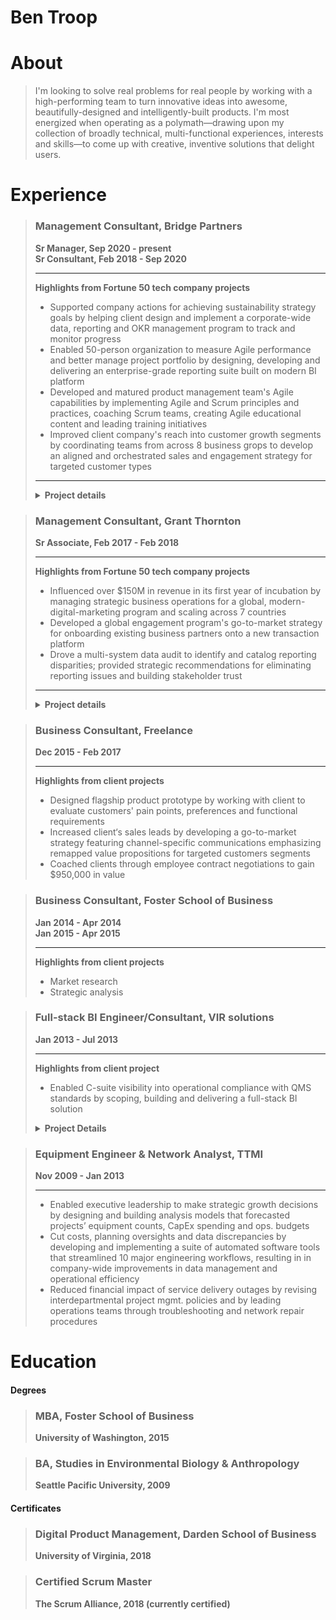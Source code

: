 # Ben Troop

# About

> I'm looking to solve real problems for real people by working with a high-performing team to turn innovative ideas into awesome, beautifully-designed and intelligently-built products. I'm most energized when operating as a polymath—drawing upon my collection of broadly technical, multi-functional experiences, interests and skills—to come up with creative, inventive solutions that delight users.



# Experience
>### Management Consultant, Bridge Partners
>**Sr Manager, Sep 2020 - present**  
>**Sr Consultant, Feb 2018 - Sep 2020**  
>
>---
>
>**Highlights from Fortune 50 tech company projects**   
>
>- Supported company actions for achieving sustainability strategy goals by helping client design and implement a corporate-wide data, reporting and OKR management program to track and monitor progress
>- Enabled 50-person organization to measure Agile performance and better manage project portfolio by designing, developing and delivering an enterprise-grade reporting suite built on modern BI platform
>- Developed and matured product management team's Agile capabilities by implementing Agile and Scrum principles and practices, coaching Scrum teams, creating Agile educational content and leading training initiatives
>- Improved client company's reach into customer growth segments by coordinating teams from across 8 business grops to develop an aligned and orchestrated sales and engagement strategy for targeted customer types
> ---
>
>
><details>
>  <summary><b>Project details</b></summary>
>
>  
  ><b>OKR, data, reporting and tooling management for cross-org PMO</b>
  >- Influenced corporate strategy by facilitating the development of organization-wide OKRs for 10 different programs scoped to 10, 1 and 1/2 year time frames and by leading the OKR rollout across the company's 14 major business groups
  >- Implemented program processes to incrase 
  >- Guided client 
  >- Improved PMO efficiency by designing and building a business-focused process for collecting and managing Organized business-side intake and management process around tooling requests so that ideas were vetted and mature when handing to technical product and development teams for building
  >- Fostered consultant growth through career coaching and development
>
>---
  ><b>Product management for org operations</b>
  >- Successfully delivered resource management tool to client by observing stakeholder activities, aggregating stakeholder feedback, developing and prioritizing backlog and collaborating with development team to ensure build met business needs
  >- Delivered Enterprise- 
  >- Reduced by designing 
  >- Developed prioritized backlog
>  
>---
  ><b>Agile implementation and management</b>
  >- Implemented and fostered Agile frameworks within the organization
  >- high performing, collaborative teams
  >- higher quality of work
  >- better work life
>
>---
  ><b>Marketing and sales strategy programs development</b>
  >- Led cross-org team within to research market trends and design and implement new marketing and sales strategies targeting growth customer segments and industries
  >- Influenced positive SLT perception of Startup segment opportunity by crafting strategy pitch addressing startup needs, industry trends, competitive landscape and client priorities
  >- Demonstrated ROI potential of Startup investment opportunity by collaborating with financial SMEs to build research-based financial models
  >- Enabled client to grow share of the startup ecosystem by facilitating cross-org strategic alignment and producing a customer engagement playbook containing cross-team orchestration and customer journey guidance
  >- Assisted 20+ Startups move to client platform by helping Startup LTs map business needs against available engagement programs and navigate onboarding processes
>  
>
></details>

[//]: # (I've worked on a number of different projects as a management consultant with bridge. Bridge Partners'  is project excellence and sales & marketing strategy and execution.)


[//]: # (Emphasis on product management surrounding reporting, data and tooling needs to support business functions. This includes understanding business problems, developing and prioritizing development backlogs, and working closely with development teams to ensure that the products and features match the business need. Often organization required that a process be put into place to manage the request intake and validation process.)



>### Management Consultant, Grant Thornton
>**Sr Associate, Feb 2017 - Feb 2018**
>
>--- 
>**Highlights from Fortune 50 tech company projects**   
>- Influenced over $150M in revenue in its first year of incubation by managing strategic business operations for a global, modern-digital-marketing program and scaling across 7 countries 
>- Developed a global engagement program's go-to-market strategy for onboarding existing business partners onto a new transaction platform
>- Drove a multi-system data audit to identify and catalog reporting disparities; provided strategic recommendations for eliminating reporting issues and building stakeholder trust
>---
><details>
  ><summary><b>Project details</b></summary>
  >
  ><b>Global modern marketing program management</b>  
  >- Attributed $150M in influenced revenue to an automated global, digital marketing program by driving process improvements to optimize integrated marketing-and-sales pipeline performance
  >- Rolled out program refresh to 4 existing and 3 new global markets by managing launch activities across content, social, web, marketing operations, sales, reporting and field teams
  >- Piloted new program content and features by managing end-to-end A/B testing process, including scoping experiments through cross-org collaboration, designing tests, translating objectives into technical requirements and analyzing pre and post data
  >
  >---
  >
  ><b>Global partner marketing program strategy</b>
  >
  >---
  >
  ><b>Global modern marketing data audit</b>
  >
></details>






>### Business Consultant, Freelance
>**Dec 2015 - Feb 2017**
>
>---  
>**Highlights from client projects**  
>- Designed flagship product prototype by working with client to evaluate customers' pain points, preferences and functional requirements
>- Increased client‘s sales leads by developing a go-to-market strategy featuring channel-specific communications emphasizing remapped value propositions for targeted customers segments
>- Coached clients through employee contract negotiations to gain $950,000 in value






>### Business Consultant, Foster School of Business
>**Jan 2014 - Apr 2014**  
>**Jan 2015 - Apr 2015**  
>
>--- 
>**Highlights from client projects**  
>- Market research
>- Strategic analysis





>### Full-stack BI Engineer/Consultant, VIR solutions
>**Jan 2013 - Jul 2013**
>
>---
>**Highlights from client project**  
>- Enabled C-suite visibility into operational compliance with QMS standards by scoping, building and delivering a full-stack BI solution
>
><details>
>  <summary><b>Project Details</b></summary>
>  - Provided client leadership insights into quality management performance by translating 10 industry-standard measures into firm-specific formulas that drove scorecard KPIs  
>  - Designed and built an automated ETL process to populate a back-end data warehousing service of RDBs and OLAP cubes that powered a client-facing BI dashboard featuring interactive real-time data and user-friendly, drill-down-capable visualizations  
>  - Delivered product at forecasted deadline by partnering with stakeholders to scope project objectives and requirements, by utilizing Agile methodologies to rapidly iterate through features and by leveraging team’s collective expertise to solve bugs and complete milestones  
></details>



>### Equipment Engineer & Network Analyst, TTMI
>**Nov 2009 - Jan 2013**
>
>---  
>- Enabled executive leadership to make strategic growth decisions by designing and building analysis models that forecasted projects’ equipment counts, CapEx spending and ops. budgets
>- Cut costs, planning oversights and data discrepancies by developing and implementing a suite of automated software tools that streamlined 10 major engineering workflows, resulting in in company-wide improvements in data management and operational efficiency 
>- Reduced financial impact of service delivery outages by revising interdepartmental project mgmt. policies and by leading operations teams through troubleshooting and network repair procedures




# Education

#### Degrees
>### MBA, Foster School of Business
>**University of Washington, 2015**


>### BA, Studies in Environmental Biology & Anthropology
>**Seattle Pacific University, 2009**



#### Certificates
>### Digital Product Management, Darden School of Business
>**University of Virginia, 2018**

>### Certified Scrum Master
>**The Scrum Alliance, 2018 (currently certified)**


